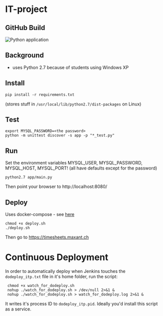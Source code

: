 # IT-project

## GitHub Build

![Python application](https://github.com/Max-Kaye/IT-project/workflows/Python%20application/badge.svg)

## Background

- uses Python 2.7 because of students using Windows XP

## Install

    pip install -r requirements.txt

(stores stuff in `/usr/local/lib/python2.7/dist-packages` on Linux)

## Test

    export MYSQL_PASSWORD=<the password>
    python -m unittest discover -s app -p "*_test.py"

## Run

Set the environment variables MYSQL_USER, MYSQL_PASSWORD, MYSQL_HOST, MYSQL_PORT!
(all have defaults except for the password)

    python2.7 app/main.py

Then point your browser to http://localhost:8080/

## Deploy

Uses docker-compose - see [here](itp-docker/README.md)

    chmod +x deploy.sh
    ./deploy.sh

Then go to https://timesheets.maxant.ch

# Continuous Deployment
 
In order to automatically deploy when Jenkins touches the `dodeploy_itp.txt` file in it's home folder, run the script:

     chmod +x watch_for_dodeploy.sh
     nohup ./watch_for_dodeploy.sh > /dev/null 2>&1 &
     nohup ./watch_for_dodeploy.sh > watch_for_dodeploy.log 2>&1 &

It writes it's process ID to  `dodeploy_itp.pid`. Ideally you'd install this script as a service.

